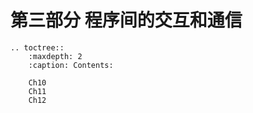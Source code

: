# 第三部分 程序间的交互和通信

```eval_rst
.. toctree::
    :maxdepth: 2
    :caption: Contents:
    
    Ch10
    Ch11
    Ch12
```

